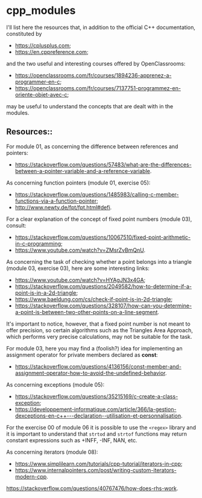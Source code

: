 # cpp_modules

I'll list here the resources that, in addition to the official C++ documentation, constituted by

* <https://cplusplus.com>;
* <https://en.cppreference.com>;

and the two useful and interesting courses offered by OpenClassrooms:

* <https://openclassrooms.com/fr/courses/1894236-apprenez-a-programmer-en-c>;
* <https://openclassrooms.com/fr/courses/7137751-programmez-en-oriente-objet-avec-c>;

may be useful to understand the concepts that are dealt with in the modules.

## Resources::

For module 01, as concerning the difference between references and pointers:

* <https://stackoverflow.com/questions/57483/what-are-the-differences-between-a-pointer-variable-and-a-reference-variable>.

As concerning function pointers (module 01, exercise 05):

* <https://stackoverflow.com/questions/1485983/calling-c-member-functions-via-a-function-pointer>;
* <http://www.newty.de/fpt/fpt.html#defi>.

For a clear explanation of the concept of fixed point numbers (module 03), consult:

* <https://stackoverflow.com/questions/10067510/fixed-point-arithmetic-in-c-programming>;
* <https://www.youtube.com/watch?v=ZMsrZvBmQnU>.

As concerning the task of checking whether a point belongs into a triangle (module 03, exercise 03), here are some interesting links:

* <https://www.youtube.com/watch?v=HYAgJN3x4GA>;
* <https://stackoverflow.com/questions/2049582/how-to-determine-if-a-point-is-in-a-2d-triangle>;
* <https://www.baeldung.com/cs/check-if-point-is-in-2d-triangle>;
* <https://stackoverflow.com/questions/328107/how-can-you-determine-a-point-is-between-two-other-points-on-a-line-segment>.

It's important to notice, however, that a fixed point number is not meant to offer precision, so certain algorithms such as the Triangles Area Approach, which performs very precise calculations, may not be suitable for the task.

For module 03, here you may find a (foolish?) idea for implementing an assignment operator for private members declared as __const__:

* <https://stackoverflow.com/questions/4136156/const-member-and-assignment-operator-how-to-avoid-the-undefined-behavior>.

As concerning exceptions (module 05):

* <https://stackoverflow.com/questions/35215169/c-create-a-class-exception>;
* <https://developpement-informatique.com/article/366/la-gestion-dexceptions-en-c++---declaration--utilisation-et-personnalisation>.

For the exercise 00 of module 06 it is possible to use the `<regex>` library and it is important to understand that `strtod` and `strtof` functions may return constant expressions such as +INFF, -INF, NAN, etc.

As concerning iterators (module 08):

* <https://www.simplilearn.com/tutorials/cpp-tutorial/iterators-in-cpp>;
* <https://www.internalpointers.com/post/writing-custom-iterators-modern-cpp>.

<https://stackoverflow.com/questions/40767476/how-does-rhs-work>.
